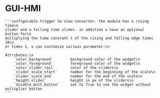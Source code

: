 # GUI-HMI

    '''configurable trigger to slew converter. the module has a rising time\n
    slider and a falling time slider. in addition u have an optional button for\n
    multiplying the time constant t of the rising and falling edge times 10\n
    or times 1. u can customize various parameter:\n

    Attributes:\n
        `color_background`        background color of the widget\n
        `color_foreground`        foreground color of the widget\n
        `color_slider_rail`       color of the sliders\n
        `slider_scale_start`      number for the beginning of the scale\n
        `slider_scale_end`        number for the end of the scale\n
        `height_slider`           height in px of the sliders\n
        `disable_mult_button`     set to True to use the widget without multiplier button
    '''
